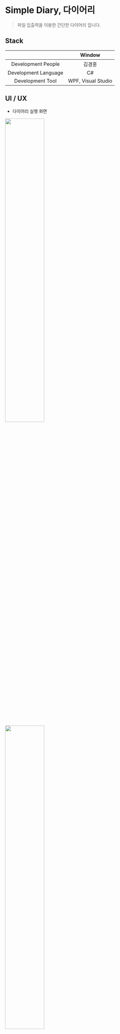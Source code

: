 # Simple Diary, 다이어리

> 파일 입출력을 이용한 간단한 다이어리 입니다.

## Stack
||Window|
|:------:|:---:|
|Development People|김경훈|
|Development Language|C#|
|Development Tool|WPF, Visual Studio|

## UI / UX
- 다이어리 실행 화면

<img src="https://user-images.githubusercontent.com/48943501/88988453-ef3fda00-d313-11ea-90b6-55d87fc39bdf.png" width="50%"></img>
<img src="https://user-images.githubusercontent.com/48943501/88988501-0979b800-d314-11ea-9c02-f61e250d2576.png" width="50%"></img>

## 개발 포스트
- INFO, YOU(Tistory) [📖 파일 입춥력을 이용한 다이어리 만들기 😀](https://devkyunghoon.tistory.com/10)
